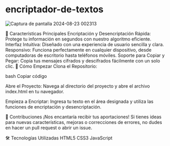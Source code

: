 # encriptador-de-textos

![Captura de pantalla 2024-08-23 002313](https://github.com/user-attachments/assets/684df82b-4280-4e62-8d75-1aab35028404)

🌟 Características Principales
Encriptación y Desencriptación Rápida: Protege tu información en segundos con nuestro algoritmo eficiente.
Interfaz Intuitiva: Diseñado con una experiencia de usuario sencilla y clara.
Responsivo: Funciona perfectamente en cualquier dispositivo, desde computadoras de escritorio hasta teléfonos móviles.
Soporte para Copiar y Pegar: Copia tus mensajes cifrados y descifrados fácilmente con un solo clic.
🚀 Cómo Empezar
Clona el Repositorio:

bash
Copiar código

Abre el Proyecto: Navega al directorio del proyecto y abre el archivo index.html en tu navegador.

Empieza a Encriptar: Ingresa tu texto en el área designada y utiliza las funciones de encriptación y desencriptación.

📜 Contribuciones
¡Nos encantaría recibir tus aportaciones! Si tienes ideas para nuevas características, mejoras o correcciones de errores, no dudes en hacer un pull request o abrir un issue.

🛠 Tecnologías Utilizadas
HTML5
CSS3
JavaScript
